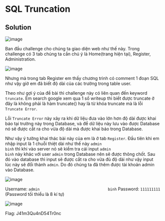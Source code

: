 # SQL Truncation
## Solution

![image](https://user-images.githubusercontent.com/86184794/162600940-27dae0dd-67d3-4956-94b3-fe9967aae9d6.png)

Ban đầu challenge cho chúng ta giao diện web như thế này. Trong challenge có 3 tab chúng ta cần chú ý là Home(trang hiện tại), Register, Administration.

![image](https://user-images.githubusercontent.com/86184794/162601012-19e45d1f-270d-4b96-8fd8-831f751e9814.png)

Nhưng mà trong tab Register em thấy chương trình có comment 1 đoạn SQL như vậy giờ em đã biết độ dài của các trường trong table user.

Theo như gợi ý của đề bài thì challenge này có liên quan đến keyword `truncate`. Em search google xem qua 1 số writeup thì biết được truncate ở đây là không phải là hàm truncate() hay là từ khóa truncate mà là lỗi `Truncate Error`.

Lỗi `Truncate Error` này xảy ra khi dữ liệu đưa vào lớn hơn độ dài được khai báo tại trường này trong Database, và để dữ liệu này lưu vào được Database nó sẽ được cắt ra cho vừa độ dài mà được khai báo trong Database.

Như vậy ý tưởng khai thác bài này của em là ở tab `Register`. Đầu tiên khi em nhập input là 1 chuỗi thiệt dài như thế này `admin                               binh` thì khi vào server nó sẽ kiểm tra cái input  `admin                               binh` này khác với user `admin` trong Database nên sẽ được thông chốt. Sau đó vào database thì input sẽ được cắt ra cho vừa đủ độ dài như vậy input lúc này sẽ đổi thành `admin`. Do đó chúng ta đã thêm được tài khoản admin vào Database.

![image](https://user-images.githubusercontent.com/86184794/162601322-c87e1106-065b-4959-91d9-090b06654ae3.png)

Username: `admin                               binh`
Password: `111111111` (Password tối thiểu là 8 kí tự)


![image](https://user-images.githubusercontent.com/86184794/162601349-373b755e-9cbb-47bf-8a5f-2232c5de891a.png)

Flag: J41m3Qu4nD54Tr0nc


